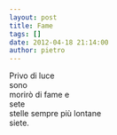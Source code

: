 ```yaml
---
layout: post
title: Fame
tags: []
date: 2012-04-18 21:14:00
author: pietro
---
```

Privo di luce<br/>sono<br/>morirò di fame e<br/>sete<br/>stelle sempre più lontane<br/>siete.
